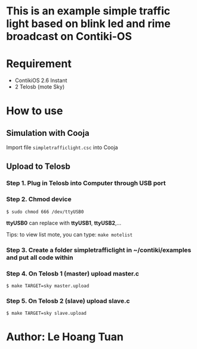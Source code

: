 # This is an example simple traffic light based on blink led and rime broadcast on Contiki-OS
# Requirement
- ContikiOS 2.6 Instant
- 2 Telosb (mote Sky)
# How to use
## Simulation with Cooja
Import file `simpletrafficlight.csc` into Cooja
## Upload to Telosb
### Step 1. Plug in Telosb into Computer through USB port
### Step 2. Chmod device
```
$ sudo chmod 666 /dev/ttyUSB0
```
**ttyUSB0** can replace with **ttyUSB1**, **ttyUSB2**,...

Tips: to view list mote, you can type:
```make motelist```

### Step 3. Create a folder simpletrafficlight in ~/contiki/examples and put all code within

### Step 4. On Telosb 1 (master) upload master.c
```
$ make TARGET=sky master.upload
```
### Step 5. On Telosb 2 (slave) upload slave.c
```
$ make TARGET=sky slave.upload
```

# Author: Le Hoang Tuan